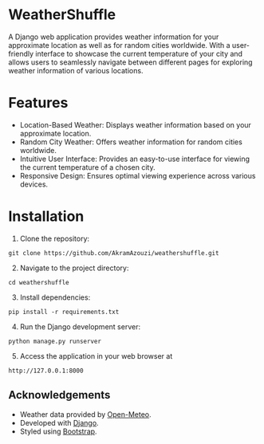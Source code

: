 # WeatherShuffle
A Django web application provides weather information for your approximate location as well as for random cities worldwide. With a user-friendly interface to showcase the current temperature of your city and allows users to seamlessly navigate between different pages for exploring weather information of various locations.

# Features
* Location-Based Weather: Displays weather information based on your approximate location.
* Random City Weather: Offers weather information for random cities worldwide.
* Intuitive User Interface: Provides an easy-to-use interface for viewing the current temperature of a chosen city.
* Responsive Design: Ensures optimal viewing experience across various devices.

# Installation
1. Clone the repository:
```
git clone https://github.com/AkramAzouzi/weathershuffle.git
```
2. Navigate to the project directory:
```
cd weathershuffle
```

3. Install dependencies:
```
pip install -r requirements.txt
```
4. Run the Django development server:
```
python manage.py runserver
```

5. Access the application in your web browser at
``` 
http://127.0.0.1:8000
```

## Acknowledgements

- Weather data provided by [Open-Meteo](https://open-meteo.com/en/docs).
- Developed with [Django](https://www.djangoproject.com/).
- Styled using [Bootstrap](https://getbootstrap.com/).
